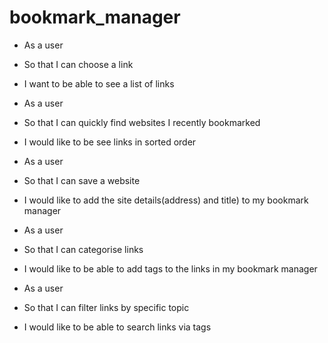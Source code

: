 # bookmark_manager

- As a user
- So that I can choose a link
- I want to be able to see a list of links


- As a user
- So that I can quickly find websites I recently bookmarked
- I would like to be see links in sorted order


- As a user
- So that I can save a website
- I would like to add the site details(address) and title) to my bookmark manager


- As a user
- So that I can categorise links
- I would like to be able to add tags to the links in my bookmark manager


- As a user
- So that I can filter links by specific topic
- I would like to be able to search links via tags
